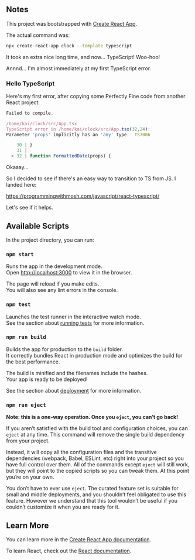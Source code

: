 ## Notes

This project was bootstrapped with [Create React App](https://github.com/facebook/create-react-app).

The actual command was:

```bash
npx create-react-app clock --template typescript 
```

It took an extra nice long time, and now... TypeScript! Woo-hoo!

Annnd... I'm almost immediately at my first TypeScript error.

### Hello TypeScript

Here's my first error, after copying some Perfectly Fine code from another React project:

```javascript
Failed to compile.

/home/kai/clock/src/App.tsx
TypeScript error in /home/kai/clock/src/App.tsx(32,24):
Parameter 'props' implicitly has an 'any' type.  TS7006

    30 | }
    31 |
  > 32 | function FormattedDate(props) {
```

Okaaay...

So I decided to see if there's an easy way to transition to TS from JS. I landed here:

https://programmingwithmosh.com/javascript/react-typescript/

Let's see if it helps.

## Available Scripts

In the project directory, you can run:

### `npm start`

Runs the app in the development mode.<br />
Open [http://localhost:3000](http://localhost:3000) to view it in the browser.

The page will reload if you make edits.<br />
You will also see any lint errors in the console.

### `npm test`

Launches the test runner in the interactive watch mode.<br />
See the section about [running tests](https://facebook.github.io/create-react-app/docs/running-tests) for more information.

### `npm run build`

Builds the app for production to the `build` folder.<br />
It correctly bundles React in production mode and optimizes the build for the best performance.

The build is minified and the filenames include the hashes.<br />
Your app is ready to be deployed!

See the section about [deployment](https://facebook.github.io/create-react-app/docs/deployment) for more information.

### `npm run eject`

**Note: this is a one-way operation. Once you `eject`, you can’t go back!**

If you aren’t satisfied with the build tool and configuration choices, you can `eject` at any time. This command will remove the single build dependency from your project.

Instead, it will copy all the configuration files and the transitive dependencies (webpack, Babel, ESLint, etc) right into your project so you have full control over them. All of the commands except `eject` will still work, but they will point to the copied scripts so you can tweak them. At this point you’re on your own.

You don’t have to ever use `eject`. The curated feature set is suitable for small and middle deployments, and you shouldn’t feel obligated to use this feature. However we understand that this tool wouldn’t be useful if you couldn’t customize it when you are ready for it.

## Learn More

You can learn more in the [Create React App documentation](https://facebook.github.io/create-react-app/docs/getting-started).

To learn React, check out the [React documentation](https://reactjs.org/).

